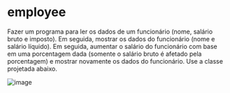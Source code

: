 # employee
Fazer um programa para ler os dados de um funcionário (nome, salário bruto e imposto). Em seguida, mostrar os dados do funcionário (nome e salário líquido). Em seguida, aumentar o salário do funcionário com base em uma porcentagem dada (somente o salário bruto é afetado pela porcentagem) e mostrar novamente os dados do funcionário. Use a classe projetada abaixo.

![image](https://user-images.githubusercontent.com/11077068/194722134-6391727a-636c-4129-be01-b3749dcc111b.png)

